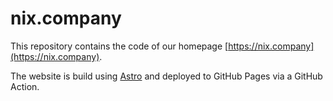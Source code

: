 # nix.company

This repository contains the code of our homepage [https://nix.company](https://nix.company).

The website is build using [Astro](https://astro.build) and deployed to GitHub Pages via a GitHub Action.